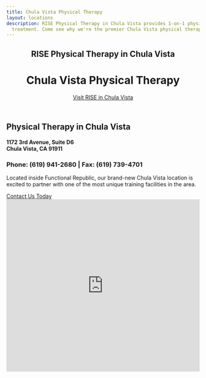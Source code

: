 ```yaml
---
title: Chula Vista Physical Therapy
layout: locations
description: RISE Physical Therapy in Chula Vista provides 1-on-1 physical therapy
  treatment. Come see why we're the premier Chula Vista physical therapy clinic.
---
```


<!-- Chula Vista Location Page -->
  <header id="chula-vista">
    <div class="container">
      <div class="intro-text">
        <div><h2 class="intro-lead-in">RISE Physical Therapy in Chula Vista</h2></div>
        <div><h1 class="intro-heading">Chula Vista Physical Therapy</h1></div>
        <a href="#location-content" class="page-scroll btn btn-xl">Visit RISE in Chula Vista</a>
      </div>
    </div>
  </header>
  <section id="location-content">
    <div class="container">
      <div class="row">
        <div class="col-lg-6">
          <h2 class="section-heading">Physical Therapy in Chula Vista</h2>
          <h4 class="subheading">1172 3rd Avenue, Suite D6<br> Chula Vista, CA 91911</h4>
          <h3 class="section-subheading text-muted locations">Phone: (619) 941-2680 | Fax: (619) 739-4701</h3>
          <p class="text-muted">Located inside Functional Republic, our brand-new Chula Vista location is excited to partner with one of the most unique training facilities in the area.</p>
          <a href="#contact" class="page-scroll btn btn-xl" id="location-contact-btn">Contact Us Today</a>
        </div>
        <div class="col-lg-6">
          <iframe src="https://www.google.com/maps/embed?pb=!1m18!1m12!1m3!1d3360.809897296704!2d-117.07097778483471!3d32.6112492810225!2m3!1f0!2f0!3f0!3m2!1i1024!2i768!4f13.1!3m3!1m2!1s0x80d94e7d5c900001%3A0x8283515b39d0f50!2s1172%203rd%20Ave%20Ste%20D6%2C%20Chula%20Vista%2C%20CA%2091911!5e0!3m2!1sen!2sus!4v1615567183144!5m2!1sen!2sus" width="100%" height="450" frameborder="0" style="border:0" allowfullscreen></iframe>
        </div>
      </div>
    </div>
  </section>
